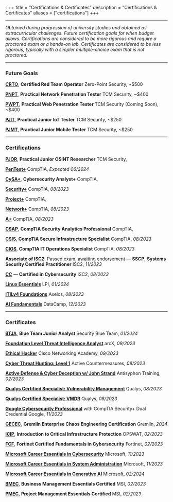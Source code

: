 +++
title = "Certifications & Certificates"
description = "Certifications & Certificates"
aliases = ["certifications"]
+++

---

*Obtained during progression of university studies and obtained as extracurricular challenges. Future certification goals for when budget allows. Certifications are considered to be more rigorous and require a proctored exam or a hands-on lab. Certificates are considered to be less rigorous, typically with a simpler multiple-choice exam that is not proctored.*

---

### Future Goals

[**CRTO**](https://training.zeropointsecurity.co.uk/courses/red-team-ops), **Certified Red Team Operator**
Zero-Point Security, ~$500

[**PNPT**](https://certifications.tcm-sec.com/pnpt/), **Practical Network Penetration Tester**
TCM Security, ~$400

[**PWPT**](https://certifications.tcm-sec.com/), **Practical Web Penetration Tester**
TCM Security (Coming Soon), ~$400

[**PJIT**](https://certifications.tcm-sec.com/pjit/), **Practical Junior IoT Tester**
TCM Security, ~$250

[**PJMT**](https://certifications.tcm-sec.com/pjmt/), **Practical Junior Mobile Tester**
TCM Security, ~$250

---

### Certifications

[**PJOR**](https://certifications.tcm-sec.com/pjor/), **Practical Junior OSINT Researcher**
TCM Security, 

[**PenTest+**](https://www.comptia.org/certifications/pentest)
CompTIA, *Expected 06/2024*

[**CySA+**](https://www.comptia.org/certifications/cybersecurity-analyst), **Cybersecurity Analyst+**
CompTIA,

[**Security+**](https://www.comptia.org/certifications/security)
CompTIA, *08/2023*

[**Project+**](https://www.comptia.org/certifications/project)
CompTIA,

[**Network+**](https://www.comptia.org/certifications/network)
CompTIA, *08/2023*

[**A+**](https://www.comptia.org/certifications/a)
CompTIA, *08/2023*

[**CSAP**](https://www.comptia.org/certifications/which-certification/stackable-certifications), **CompTIA Security Analytics Professional**
CompTIA,

[**CSIS**](https://www.comptia.org/certifications/which-certification/stackable-certifications), **CompTIA Secure Infrastructure Specialist**
CompTIA, *08/2023*

[**CIOS**](https://www.comptia.org/certifications/which-certification/stackable-certifications), **CompTIA IT Operations Specialist**
CompTIA, *08/2023*

[**Associate of ISC2**](https://www.isc2.org/certifications/sscp), 
Passed exam, awaiting endorsement — **SSCP**, **Systems Security Certified Practitioner**
ISC2, *11/2023*

[**CC**](https://www.isc2.org/certifications/cc) — **Certified in Cybersecurity**
ISC2, *08/2023*

[**Linux Essentials**](https://www.lpi.org/our-certifications/linux-essentials-overview/)
LPI, *01/2024*

[**ITILv4 Foundations**](https://www.axelos.com/certifications/itil-service-management/itil-4-foundation)
Axelos, *08/2023*

[**AI Fundamentals**](https://www.datacamp.com/certification/ai-fundamentals)
DataCamp, *12/2023*

---

### Certificates

[**BTJA**](https://securityblue.team/training/), **Blue Team Junior Analyst**
Security Blue Team, *01/2024*

[**Foundation Level Threat Intelligence Analyst**](https://arcx.io/courses/cyber-threat-intelligence-101)
arcX, *09/2023*

[**Ethical Hacker**](https://skillsforall.com/course/ethical-hacker)
Cisco Networking Academy, *09/2023*

[**Cyber Threat Hunting: Level 1**](https://www.activecountermeasures.com/hunt-training/)
Active Countermeasures, *08/2023*

[**Active Defense & Cyber Deception w/ John Strand**](https://www.antisyphontraining.com/on-demand-courses/active-defense-cyber-deception-w-john-strand/)
Antisyphon Training, *02/2023*

[**Qualys Certified Specialist: Vulnerability Management**](https://www.qualys.com/training/course/vulnerability-management/)
Qualys, *08/2023*

[**Qualys Certified Specialist: VMDR**](https://www.qualys.com/training/course/vmdr/)
Qualys, *08/2023*

[**Google Cybersecurity Professional**](https://grow.google/certificates/cybersecurity/)
with CompTIA Security+ Dual Credential
Google, *11/2023*

[**GECEC**](https://www.gremlin.com/certification), **Gremlin Enterprise Chaos Engineering Certification**
Gremlin, *2024*

[**ICIP**](https://get-started.opswatacademy.com/introduction-critical-infrastructure-protection), **Introduction to Critical Infrastructure Protection**
OPSWAT, *02/2023*

[**FCF**](https://training.fortinet.com/local/staticpage/view.php?page=fcf_cybersecurity), **Fortinet Certified Fundamentals in Cybersecurity**
Fortinet, *02/2023*

[**Microsoft Career Essentials in Cybersecurity**](https://www.linkedin.com/learning/paths/career-essentials-in-cybersecurity-by-microsoft-and-linkedin)
Microsoft, *11/2023*

[**Microsoft Career Essentials in System Administration**](https://www.linkedin.com/learning/career-essentials-in-system-administration-by-microsoft-and-linkedin)
Microsoft, *11/2023*

[**Microsoft Career Essentials in Generative AI**](https://www.linkedin.com/learning/paths/career-essentials-in-generative-ai-by-microsoft-and-linkedin)
Microsoft, *02/2024*

[**BMEC**](https://lms.msicertified.com/store/3052441-business-management-essentials-certified-bmec-advanced), **Business Management Essentials Certified**
MSI, *02/2023*

[**PMEC**](https://www.msicertified.com/project-management/project-management-essentials-certified/), **Project Management Essentials Certified**
MSI, *02/2023*